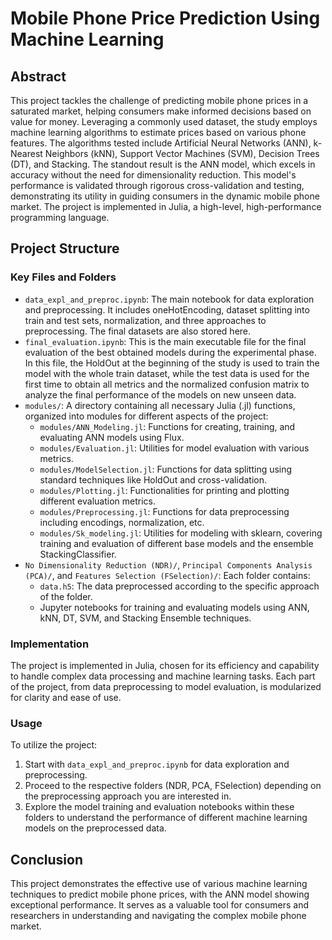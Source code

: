 # Mobile Phone Price Prediction Using Machine Learning

## Abstract
This project tackles the challenge of predicting mobile phone prices in a saturated market, helping consumers make informed decisions based on value for money. Leveraging a commonly used dataset, the study employs machine learning algorithms to estimate prices based on various phone features. The algorithms tested include Artificial Neural Networks (ANN), k-Nearest Neighbors (kNN), Support Vector Machines (SVM), Decision Trees (DT), and Stacking. The standout result is the ANN model, which excels in accuracy without the need for dimensionality reduction. This model's performance is validated through rigorous cross-validation and testing, demonstrating its utility in guiding consumers in the dynamic mobile phone market. The project is implemented in Julia, a high-level, high-performance programming language.

## Project Structure
### Key Files and Folders
- `data_expl_and_preproc.ipynb`: The main notebook for data exploration and preprocessing. It includes oneHotEncoding, dataset splitting into train and test sets, normalization, and three approaches to preprocessing. The final datasets are also stored here.
- `final_evaluation.ipynb`: This is the main executable file for the final evaluation of the best obtained models during the experimental phase. In this file, the HoldOut at the beginning of the study is used to train the model with the whole train dataset, while the test data is used for the first time to obtain all metrics and the normalized confusion matrix to analyze the final performance of the models on new unseen data. 
- `modules/`: A directory containing all necessary Julia (.jl) functions, organized into modules for different aspects of the project:
  - `modules/ANN_Modeling.jl`: Functions for creating, training, and evaluating ANN models using Flux.
  - `modules/Evaluation.jl`: Utilities for model evaluation with various metrics.
  - `modules/ModelSelection.jl`: Functions for data splitting using standard techniques like HoldOut and cross-validation.
  - `modules/Plotting.jl`: Functionalities for printing and plotting different evaluation metrics.
  - `modules/Preprocessing.jl`: Functions for data preprocessing including encodings, normalization, etc.
  - `modules/Sk_modeling.jl`: Utilities for modeling with sklearn, covering training and evaluation of different base models and the ensemble StackingClassifier.
- `No Dimensionality Reduction (NDR)/`, `Principal Components Analysis (PCA)/`, and `Features Selection (FSelection)/`: Each folder contains:
  - `data.h5`: The data preprocessed according to the specific approach of the folder.
  - Jupyter notebooks for training and evaluating models using ANN, kNN, DT, SVM, and Stacking Ensemble techniques.

### Implementation
The project is implemented in Julia, chosen for its efficiency and capability to handle complex data processing and machine learning tasks. Each part of the project, from data preprocessing to model evaluation, is modularized for clarity and ease of use.

### Usage
To utilize the project:
1. Start with `data_expl_and_preproc.ipynb` for data exploration and preprocessing.
2. Proceed to the respective folders (NDR, PCA, FSelection) depending on the preprocessing approach you are interested in.
3. Explore the model training and evaluation notebooks within these folders to understand the performance of different machine learning models on the preprocessed data.

## Conclusion
This project demonstrates the effective use of various machine learning techniques to predict mobile phone prices, with the ANN model showing exceptional performance. It serves as a valuable tool for consumers and researchers in understanding and navigating the complex mobile phone market.
